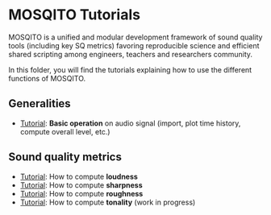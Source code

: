 # MOSQITO Tutorials

MOSQITO is a unified and modular development framework of sound quality tools (including key SQ metrics) favoring reproducible science and efficient shared scripting among engineers, teachers and researchers community.

In this folder, you will find the tutorials explaining how to use the different functions of MOSQITO.

## Generalities

- [Tutorial](./tuto_signal_basic_operations.ipynb): **Basic operation** on audio signal (import, plot time history, compute overall level, etc.)

## Sound quality metrics

- [Tutorial](./tuto_loudness.ipynb): How to compute **loudness**
- [Tutorial](./tuto_sharpness.ipynb): How to compute **sharpness**
- [Tutorial](./tuto_roughness.ipynb): How to compute **roughness**
- [Tutorial](./tuto_TNR_PR.ipynb): How to compute **tonality** (work in progress)